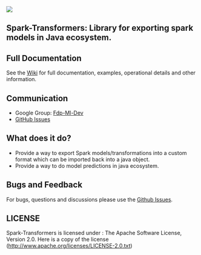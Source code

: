 <img src="https://github.com/Flipkart/spark-transformers/blob/master/spark-transformers-logo.png">

## Spark-Transformers: Library for exporting spark models in Java ecosystem.

## Full Documentation

See the [Wiki](https://github.com/Flipkart/spark-transformers/wiki) for full documentation, examples, operational details and other information.

## Communication

- Google Group: [Fdp-Ml-Dev](fdp-ml-dev@flipkart.com)
- [GitHub Issues](https://github.com/Flipkart/spark-transformers/issues)


## What does it do?

* Provide a way to export Spark models/transformations into a custom format which can be imported back into a java object.
* Provide a way to do model predictions in java ecosystem.


## Bugs and Feedback

For bugs, questions and discussions please use the [Github Issues](https://github.com/Flipkart/spark-transformers/issue).

 
## LICENSE
Spark-Transformers is licensed under : The Apache Software License, Version 2.0. Here is a copy of the license (http://www.apache.org/licenses/LICENSE-2.0.txt)
